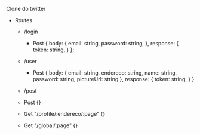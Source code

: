 Clone do twitter

* Routes
  - /login
    - Post {
        body: {
          email: string,
          password: string,
        },
        response: {
          token: string,
        }
      };

  - /user
    - Post {
      body: {
        email: string,
        endereco: string,
        name: string,
        password: string,
        pictureUrl: string
      },
      response: {
        token: string,
      }
    }

    <!-- - Get {
      body: {

      }
    } -->
  
  - /post
   - Post {}
   - Get "/profile/:endereco/:page" {}
   - Get "/global/:page" {}
  